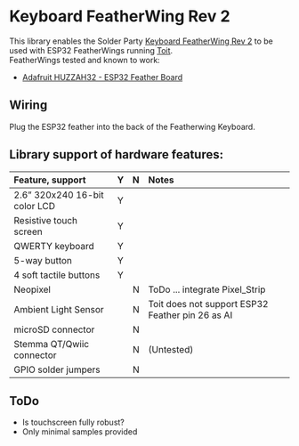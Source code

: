 # Keyboard FeatherWing Rev 2

This library enables the Solder Party [Keyboard FeatherWing Rev 2](https://www.solder.party/docs/keyboard-featherwing/rev2/) to be used with ESP32 FeatherWings running [Toit](https://toit.io/).  
FeatherWings tested and known to work:  
- [Adafruit HUZZAH32 - ESP32 Feather Board](https://www.adafruit.com/product/3405)

## Wiring 

Plug the ESP32 feather into the back of the Featherwing Keyboard.

## Library support of hardware features:

|  Feature, support  | Y | N |Notes |
| :---      |:-:|:-:|:- |
| 2.6” 320x240 16-bit color LCD  | Y | | |
| Resistive touch screen | Y | |  |
| QWERTY keyboard | Y | | 
| 5-way button | Y | | 
| 4 soft tactile buttons | Y | | 
| Neopixel  |  |N | ToDo ... integrate Pixel_Strip
| Ambient Light Sensor | |N | Toit does not support ESP32 Feather pin 26 as AI
| microSD connector |  |N | 
| Stemma QT/Qwiic connector |  | N | (Untested)
| GPIO solder jumpers  |  |N | 

## ToDo
- Is touchscreen fully robust?
- Only minimal samples provided